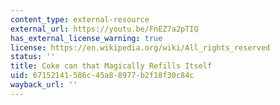 ```yaml
---
content_type: external-resource
external_url: https://youtu.be/FnEZ7a2pTIQ
has_external_license_warning: true
license: https://en.wikipedia.org/wiki/All_rights_reserved
status: ''
title: Coke can that Magically Refills Itself
uid: 67152141-586c-45a8-8977-b2f18f30c84c
wayback_url: ''
---
```

